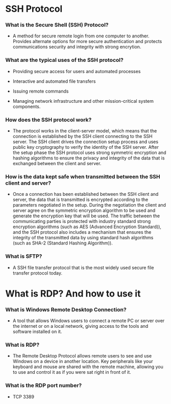 # **SSH Protocol**

### What is the Secure Shell (SSH) Protocol?

- A method for secure remote login from one computer to another. Provides alternate options for more secure authentication and protects communications security and integrity with strong encrytion.


### What are the typical uses of the SSH protocol?

- Providing secure access for users and automated processes

- Interactive and automated file transfers

- Issuing remote commands

- Managing network infrastructure and other mission-critical system components.


### How does the SSH protocol work?

- The protocol works in the client-server model, which means that the connection is established by the SSH client connecting to the SSH server. The SSH client drives the connection setup process and uses public key cryptography to verify the identity of the SSH server. After the setup phase the SSH protocol uses strong symmetric encryption and hashing algorithms to ensure the privacy and integrity of the data that is exchanged between the client and server.


### How is the data kept safe when transmitted between the SSH client and server?

- Once a connection has been established between the SSH client and server, the data that is transmitted is encrypted according to the parameters negotiated in the setup. During the negotiation the client and server agree on the symmetric encryption algorithm to be used and generate the encryption key that will be used. The traffic between the communicating parties is protected with industry standard strong encryption algorithms (such as AES (Advanced Encryption Standard)), and the SSH protocol also includes a mechanism that ensures the integrity of the transmitted data by using standard hash algorithms (such as SHA-2 (Standard Hashing Algorithm)).


### What is SFTP?

- A  SSH file transfer protocol that is the most widely used secure file transfer protocol today.


# **What is RDP? And how to use it**

### What is Windows Remote Desktop Connection?

- A tool that allows Windows users to connect a remote PC or server over the internet or on a local network, giving access to the tools and software installed on it. 


### What is RDP?

- The Remote Desktop Protocol allows remote users to see and use Windows on a device in another location. Key peripherals like your keyboard and mouse are shared with the remote machine, allowing you to use and control it as if you were sat right in front of it.




### What is the RDP port number?

- TCP 3389